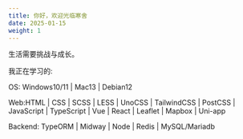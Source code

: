 ```yaml
---
title: 你好，欢迎光临寒舍
date: 2025-01-15
weight: 1
---
```

生活需要挑战与成长。

我正在学习的:

OS: Windows10/11 | Mac13 | Debian12

Web:HTML | CSS | SCSS | LESS | UnoCSS | TailwindCSS | PostCSS | JavaScript | TypeScript | Vue | React | Leaflet | Mapbox | Uni-app 

Backend:  TypeORM | Midway | Node | Redis | MySQL/Mariadb
